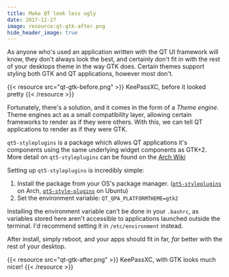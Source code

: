 ```yaml
---
title: Make QT look less ugly
date: 2017-12-27
image: resource:qt-gtk-after.png
hide_header_image: true
---
```


As anyone who's used an application written with the QT UI framework will know, they don't always look the best, and certainly don't fit in with the rest of your desktops theme in the way GTK does. Certain themes support styling both GTK and QT applications, however most don't.

{{< resource src="qt-gtk-before.png" >}}
KeePassXC, before it looked pretty
{{< /resource >}}

Fortunately, there's a solution, and it comes in the form of a _Theme engine_. Theme engines act as a small compatibility layer, allowing certain frameworks to render as if they were others. With this, we can tell QT applications to render as if they were GTK.

`qt5-styleplugins` is a package which allows QT applications it's components using the same underlying widget components as GTK+2. More detail on `qt5-styleplugins` can be found on the [Arch Wiki](https://wiki.archlinux.org/index.php/Uniform_look_for_Qt_and_GTK_applications#QGtkStyle)

Setting up `qt5-styleplugins` is incredibly simple:

1. Install the package from your OS's package manager. ([`qt5-styleplugins`](https://www.archlinux.org/packages/?name=qt5-styleplugins) on Arch, [`qt5-style-plugins`](https://packages.ubuntu.com/search?keywords=qt5-style-plugins) on Ubuntu)
2. Set the environment variable: `QT_QPA_PLATFORMTHEME=gtk2`

Installing the environment variable can't be done in your `.bashrc`, as variables stored here aren't accessible to applications launched outside the terminal. I'd recommend setting it in `/etc/environment` instead.

After install, simply reboot, and your apps should fit in far, _far_ better with the rest of your desktop.

{{< resource src="qt-gtk-after.png" >}}
KeePassXC, with GTK looks much nicer!
{{< /resource >}}
